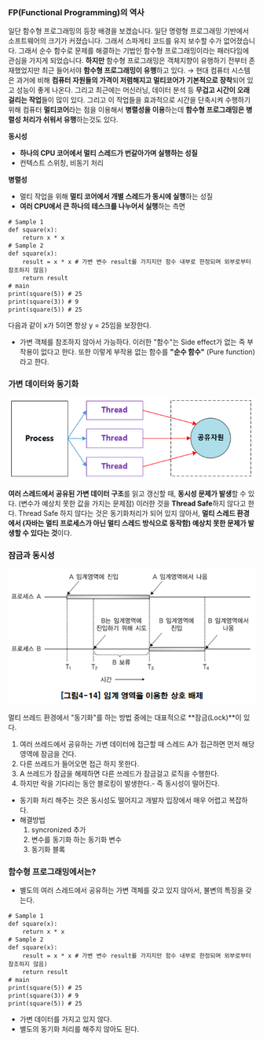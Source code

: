 ### FP(Functional Programming)의 역사

일단 함수형 프로그래밍의 등장 배경을 보겠습니다. 일단 명령형 프로그래밍 기반에서 소프트웨어의 크기가 커졌습니다. 그래서 스파게티 코드를 유지 보수할 수가 없어졌습니다. 그래서 순수 함수로 문제를 해결하는 기법인
함수형 프로그래밍이라는 패러다임에 관심을 가지게 되었습니다.
**하지만** 함수형 프로그래밍은 객체지향이 유행하기 전부터 존재했었지만 최근 들어서야 **함수형 프로그래밍이 유행**하고 있다. → 현대 컴퓨터 시스템은 과거에 비해 **컴퓨터 자원들의 가격이 저렴해지고 멀티코어가
기본적으로 장착**되어 있고 성능이 좋게 나온다. 그리고 최근에는 머신러닝, 데이터 분석 등 **무겁고 시간이 오래 걸리는 작업**들이 많이 있다. 그리고 이 작업들을 효과적으로 시간을 단축시켜 수행하기 위해
컴퓨터 **멀티코어**라는 점을 이용해서 **병렬성을 이용**하는데 **함수형 프로그래밍은 병렬성 처리가 쉬워서 유행**하는것도 있다.

**동시성**

- **하나의 CPU 코어에서 멀티 스레드가 번갈아가며 실행하는 성질**
- 컨텍스트 스위칭, 비동기 처리

**병렬성**

- 멀티 작업을 위해 **멀티 코어에서 개별 스레드가 동시에 실행**하는 성질
- **여러 CPU에서 큰 하나의 테스크를 나누어서 실행**하는 측면

```
# Sample 1
def square(x):
    return x * x
# Sample 2
def square(x):
    result = x * x # 가변 변수 result를 가지지만 함수 내부로 한정되며 외부로부터 참조하지 않음)
    return result
# main
print(square(5)) # 25
print(square(3)) # 9
print(square(5)) # 25

```

다음과 같이 x가 5이면 항상 y = 25임을 보장한다.

- 가변 객체를 참조하지 않아서 가능하다. 이러한 "함수"는 Side effect가 없는 즉 부작용이 없다고 한다. 또한 이렇게 부작용 없는 함수를 **"순수 함수"** (Pure function)라고 한다.

### 가변 데이터와 동기화

![공유자원](./static/공유자원.png)

**여러 스레드에서 공유된 가변 데이터 구조**를 읽고 갱신할 때, **동시성 문제가 발생**할 수 있다. (변수가 예상치 못한 값을 가지는 문제점)
이러한 것을 **Thread Safe**하지 않다고 한다. Thread Safe 하지 않다는 것은 동기화처리가 되어 있지 않아서, **멀티 스레드 환경에서 (자바는 멀티 프로세스가 아닌 멀티 스레드 방식으로 동작함)
예상치 못한 문제가 발생할 수 있다는 것**이다.

### 잠금과 동시성

![임계영역](./static/임계영역.png)

멀티 쓰레드 환경에서 "동기화"를 하는 방법 중에는 대표적으로 **잠금(Lock)**이 있다.
1. 여러 쓰레드에서 공유하는 가변 데이터에 접근할 때 스레드 A가 접근하면 먼저 해당 영역에 잠금을 건다.
2. 다른 쓰레드가 들어오면 접근 하지 못한다.
3. A 쓰레드가 잠금을 해제하면 다른 쓰레드가 잠금걸고 로직을 수행한다.
4. 하지만 락을 기다리는 동안 블로킹이 발생한다.- 즉 동시성이 떨어진다.

* 동기화 처리 해주는 것은 동시성도 떨어지고 개발자 입장에서 매우 어렵고 복잡하다.
* 해결방법
  1. syncronized 추가
  2. 변수를 동기화 하는 동기화 변수
  3. 동기화 블록


### 함수형 프로그래밍에서는?

- 별도의 여러 스레드에서 공유하는 가변 객체를 갖고 있지 않아서, 불변의 특징을 갖는다.

```
# Sample 1
def square(x):
    return x * x
# Sample 2
def square(x):
    result = x * x # 가변 변수 result를 가지지만 함수 내부로 한정되며 외부로부터 참조하지 않음)
    return result
# main
print(square(5)) # 25
print(square(3)) # 9
print(square(5)) # 25

```

- 가변 데이터를 가지고 있지 않다.
- 별도의 동기화 처리를 해주지 않아도 된다.

